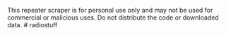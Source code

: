 This repeater scraper is for personal use only and may not be used for commercial or malicious uses. Do not distribute the code or downloaded data.
#   r a d i o s t u f f  
 